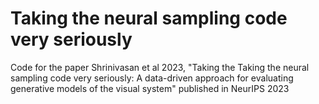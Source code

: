 # Taking the neural sampling code very seriously

Code for the paper Shrinivasan et al 2023, "Taking the Taking the neural sampling code very seriously: A data-driven approach for evaluating generative models of the visual system" published in NeurIPS 2023
